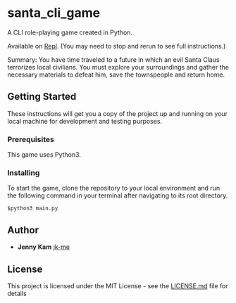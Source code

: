 # santa_cli_game

A CLI role-playing game created in Python. 

Available on [Repl](https://repl.it/@jkam17/santacligame). (You may need to stop and rerun to see full instructions.)

Summary: You have time traveled to a future in which an evil Santa Claus terrorizes local civilians. You must explore your surroundings and gather the necessary materials to defeat him, save the townspeople and return home.

## Getting Started

These instructions will get you a copy of the project up and running on your local machine for development and testing purposes.

### Prerequisites

This game uses Python3.

### Installing

To start the game, clone the repository to your local environment and run the following command in your terminal after navigating to its root directory.

```
$python3 main.py
```

## Author

* **Jenny Kam**
 [jk-me](https://github.com/jk-me)

## License

This project is licensed under the MIT License - see the [LICENSE.md](LICENSE.md) file for details
